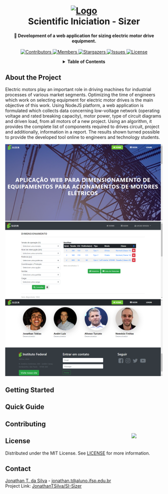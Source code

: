 <!-- PROJECT LOGO -->
<h1 align="center">
  <br>
  <a href="http://sizer.ti.srt.ifsp.edu.br/"><img src="https://www.electricmotorengineering.com/files/2018/12/ElectricMotor-1024x560.jpg" alt="Logo" width="200"></a>
  <br>
  Scientific Iniciation - Sizer
  <br>
</h1>

<h4 align="center">
  🔬 Development of a web application for sizing electric motor drive equipment.
</h4>

<!-- PROJECT SHIELDS -->
<p align="center">
  <a href="https://github.com/JonathanTSilva/SI-Sizer/graphs/contributors">
    <img src="https://img.shields.io/github/contributors/JonathanTSilva/SI-Sizer.svg?style=for-the-badge" alt="Contributors">
  </a>
  <a href="https://github.com/JonathanTSilva/SI-Sizer/network/members">
    <img src="https://img.shields.io/github/forks/JonathanTSilva/SI-Sizer.svg?style=for-the-badge" alt="Members">
  </a>
  <a href="https://github.com/JonathanTSilva/SI-Sizer/stargazers">
    <img src="https://img.shields.io/github/stars/JonathanTSilva/SI-Sizer.svg?style=for-the-badge" alt="Stargazers">
  </a>
  <a href="https://github.com/JonathanTSilva/SI-Sizer/issues">
    <img src="https://img.shields.io/github/issues/JonathanTSilva/SI-Sizer.svg?style=for-the-badge" alt="Issues">
  </a>
  <a href="https://github.com/JonathanTSilva/SI-Sizer/blob/main/LICENSE">
    <img src="https://img.shields.io/github/license/JonathanTSilva/SI-Sizer.svg?style=for-the-badge" alt="License">
  </a>
</p>

<!-- TABLE OF CONTENTS -->
<details close="close" align="center">
  <summary><b>Table of Contents</b></summary>
          <a href="#about-the-project">About The Project</a> |
          <a href="#getting-started">Getting Started</a> |
          <a href="#quick-guide">Quick Guide</a> |
          <a href="#contributing">Contributing</a> |
          <a href="#license">License</a> |
          <a href="#contact">Contact</a>
</details>

## About the Project

Electric motors play an important role in driving machines for industrial processes of various market segments. Optimizing the time of engineers which work on selecting equipment for electric motor drives is the main objective of this work. Using NodeJS platform, a web application is formulated which collects data concerning low-voltage network (operating voltage and rated breaking capacity), motor power, type of circuit diagrams and driven load, from all motors of a new project. Using an algorithm, it provides the complete list of components required to drives circuit, project and additionally, information in a report. The results shown turned possible to provide the developed tool online to engineers and technology students.

![Page1][page1]
<br>
![Page2][page2]
<br>
![Page3][page3]

## Getting Started



## Quick Guide



## Contributing


<!-- MIT License -->
<a href="https://github.com/JonathanTSilva/SI-Sizer/blob/main/LICENSE"><img width="100px" src="https://miro.medium.com/max/886/1*C87EjxGeMPrkTuVRVWVg4w.png" align="right" /></a>

## License

Distributed under the MIT License. See [LICENSE](https://github.com/JonathanTSilva/SI-Sizer/blob/main/LICENSE) for more information.

## Contact
[Jonathan T. da Silva](https://www.linkedin.com/in/JonathanTSilva/) - jonathan.t@aluno.ifsp.edu.br <br/>
Project Link: [JonathanTSilva/SI-Sizer](https://github.com/JonathanTSilva/SI-Sizer)

<!-- MARKDOWN LINKS & IMAGES -->
[page1]: Images/page1.png
[page2]: Images/page2.png
[page3]: Images/page3.png

<!-- Caso utilize as imagens em markdown, sempre seguir este padrão!-->
<!--
[![Contributors][contributors-shield]][contributors-url]
[![Forks][forks-shield]][forks-url]
[![Stargazers][stars-shield]][stars-url]
[![Issues][issues-shield]][issues-url]
[![MIT License][license-shield]][license-url]
[![LinkedIn][linkedin-shield]][linkedin-url]
-->

<!-- https://www.markdownguide.org/basic-syntax/#reference-style-links -->
<!--
[contributors-shield]: https://img.shields.io/github/contributors/JonathanTSilva/SI-Sizer.svg?style=for-the-badge
[contributors-url]: https://github.com/JonathanTSilva/SI-Sizer/graphs/contributors
[forks-shield]: https://img.shields.io/github/forks/JonathanTSilva/SI-Sizer.svg?style=for-the-badge
[forks-url]: https://github.com/JonathanTSilva/SI-Sizer/network/members
[stars-shield]: https://img.shields.io/github/stars/JonathanTSilva/SI-Sizer.svg?style=for-the-badge
[stars-url]: https://github.com/JonathanTSilva/SI-Sizer/stargazers
[issues-shield]: https://img.shields.io/github/issues/JonathanTSilva/SI-Sizer.svg?style=for-the-badge
[issues-url]: https://github.com/JonathanTSilva/SI-Sizer/issues
[license-shield]: https://img.shields.io/github/license/JonathanTSilva/SI-Sizer.svg?style=for-the-badge
[license-url]: https://github.com/JonathanTSilva/SI-Sizer/blob/main/LICENSE
[linkedin-shield]: https://img.shields.io/badge/-LinkedIn-black.svg?style=for-the-badge&logo=linkedin&colorB=555
[linkedin-url]: https://www.linkedin.com/in/JonathanTSilva/
-->
<!-- [product-screenshot]: -->
